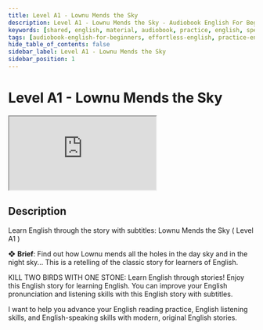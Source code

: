 ```yaml
---
title: Level A1 - Lownu Mends the Sky
description: Level A1 - Lownu Mends the Sky - Audiobook English For Beginners
keywords: [shared, english, material, audiobook, practice, english, speaking]
tags: [audiobook-english-for-beginners, effortless-english, practice-english-speaking]
hide_table_of_contents: false
sidebar_label: Level A1 - Lownu Mends the Sky
sidebar_position: 1
---
```


# Level A1 - Lownu Mends the Sky

<div class="video-container">
<iframe src="https://www.youtube.com/embed/ofAWievTf8c?controls=0" title="YouTube video player"></iframe>
<a href="https://www.youtube.com/watch?v=ofAWievTf8c" target="_blank"></a>
</div>

## Description

Learn English through the story with subtitles: Lownu Mends the Sky ( Level A1 )

❖ **Brief**: 
Find out how Lownu mends all the holes in the day sky and in the night sky... This is a retelling of the classic story for learners of English.

KILL TWO BIRDS WITH ONE STONE: Learn English through stories! Enjoy this English story for learning English. You can improve your English pronunciation and listening skills with this English story with subtitles.

I want to help you advance your English reading practice, English listening skills, and English-speaking skills with modern, original English stories.